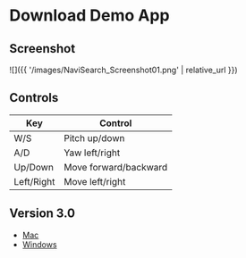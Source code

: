 # Download Demo App

## Screenshot
![]({{ '/images/NaviSearch_Screenshot01.png' | relative_url }})

## Controls

Key | Control
--- | ---
W/S | Pitch up/down
A/D | Yaw left/right
Up/Down | Move forward/backward
Left/Right | Move left/right

## Version 3.0
- [Mac](https://vault.sfu.ca/index.php/s/TFv6yULEOl9ILtp)
- [Windows](https://vault.sfu.ca/index.php/s/ZtuSx6I7B6DMHYY)
